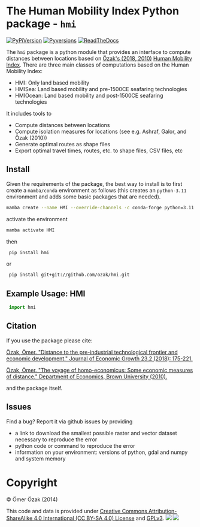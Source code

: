 The Human Mobility Index Python package - `hmi`
===========

<a href="https://pypi.python.org/pypi/hmi/">![PyPiVersion](https://img.shields.io/pypi/v/hmi.svg)</a> <a href="">![Pyversions](https://img.shields.io/pypi/pyversions/hmi.svg)</a> <a href="https://hmi.readthedocs.io/en/latest/">![ReadTheDocs](https://readthedocs.org/projects/hmi/badge/?version=latest&style=plastic)</a>

The ``hmi`` package is a python module that provides an interface to compute distances between locations based on [Özak's (2018, ](http://rdcu.be/I4YI)[2010)](http://omerozak.com/pdf/Ozak_voyage.pdf) [Human Mobility Index](https://human-mobility-index.github.io/). There are three main classes of computations based on the Human Mobility Index:

- HMI: Only land based mobility
- HMISea: Land based mobility and pre-1500CE seafaring technologies
- HMIOcean: Land based mobility and post-1500CE seafaring technologies

It includes tools to 

- Compute distances between locations
- Compute isolation measures for locations (see e.g. Ashraf, Galor, and Özak (2010))
- Generate optimal routes as shape files
- Export optimal travel times, routes, etc. to shape files, CSV files, etc

Install
-------

Given the requirements of the package, the best way to install is to first create a `mamba/conda`  environment as follows (this creates an `python-3.11` environment and adds some basic packages that are needed).

```bash
mamba create --name HMI --override-channels -c conda-forge python=3.11 pip geopandas georasters jupyterlab jupyter seaborn geoplot pysal 
```

activate the environment

```bash
mamba activate HMI
```

then 

```bash
 pip install hmi
```
 or

```bash
 pip install git+git://github.com/ozak/hmi.git
```

Example Usage: HMI
-------------------------

``` python
 import hmi 
``` 

## Citation

If you use the package please cite:

[Özak, Ömer. "Distance to the pre-industrial technological frontier and economic development." Journal of Economic Growth 23.2 (2018): 175-221.](http://rdcu.be/I4YI)

[Özak, Ömer. "The voyage of homo-economicus: Some economic measures of distance." Department of Economics, Brown University (2010).](http://omerozak.com/pdf/Ozak_voyage.pdf)

and the package itself.
 
Issues
------

Find a bug? Report it via github issues by providing

- a link to download the smallest possible raster and vector dataset necessary to reproduce the error
- python code or command to reproduce the error
- information on your environment: versions of python, gdal and numpy and system memory


# Copyright 

&copy; Ömer Özak (2014)

This code and data is provided under [Creative Commons Attribution-ShareAlike 4.0 International (CC BY-SA 4.0) License](https://creativecommons.org/licenses/by-sa/4.0/) and [GPLv3](https://www.gnu.org/licenses/gpl-3.0.html).
![](http://mirrors.creativecommons.org/presskit/buttons/88x31/svg/by-sa.svg) ![](https://www.gnu.org/graphics/gplv3-127x51.png)
